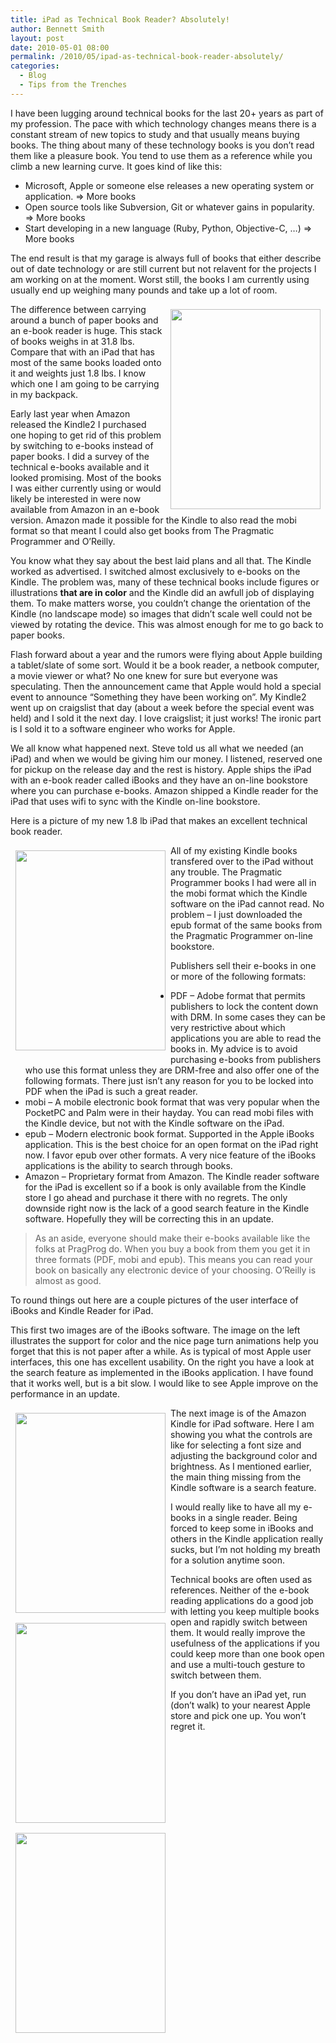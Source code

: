 ```yaml
---
title: iPad as Technical Book Reader? Absolutely!
author: Bennett Smith
layout: post
date: 2010-05-01 08:00
permalink: /2010/05/ipad-as-technical-book-reader-absolutely/
categories:
  - Blog
  - Tips from the Trenches
---
```

I have been lugging around technical books for the last 20+ years as part of my profession. The pace with which technology changes means there is a constant stream of new topics to study and that usually means buying books. The thing about many of these technology books is you don’t read them like a pleasure book. You tend to use them as a reference while you climb a new learning curve. It goes kind of like this:

*   Microsoft, Apple or someone else releases a new operating system or application. => More books
*   Open source tools like Subversion, Git or whatever gains in popularity. => More books
*   Start developing in a new language (Ruby, Python, Objective-C, …) => More books

The end result is that my garage is always full of books that either describe out of date technology or are still current but not relavent for the projects I am working on at the moment. Worst still, the books I am currently using usually end up weighing many pounds and take up a lot of room. 

<div style="float: right; padding: 8px;">
  <img src="http://wp-media.s3.amazonaws.com/wp-content/uploads/2010/05/leaning_tower_of_books.jpg" alt="" title="leaning_tower_of_books" width="240" height="320" align="right" class="alignright size-full wp-image-343" />
</div>

The difference between carrying around a bunch of paper books and an e-book reader is huge. This stack of books weighs in at 31.8 lbs. Compare that with an iPad that has most of the same books loaded onto it and weights just 1.8 lbs. I know which one I am going to be carrying in my backpack.

Early last year when Amazon released the Kindle2 I purchased one hoping to get rid of this problem by switching to e-books instead of paper books. I did a survey of the technical e-books available and it looked promising. Most of the books I was either currently using or would likely be interested in were now available from Amazon in an e-book version. Amazon made it possible for the Kindle to also read the mobi format so that meant I could also get books from The Pragmatic Programmer and O’Reilly. 

You know what they say about the best laid plans and all that. The Kindle worked as advertised. I switched almost exclusively to e-books on the Kindle. The problem was, many of these technical books include figures or illustrations **that are in color** and the Kindle did an awfull job of displaying them. To make matters worse, you couldn’t change the orientation of the Kindle (no landscape mode) so images that didn’t scale well could not be viewed by rotating the device. This was almost enough for me to go back to paper books.

Flash forward about a year and the rumors were flying about Apple building a tablet/slate of some sort. Would it be a book reader, a netbook computer, a movie viewer or what? No one knew for sure but everyone was speculating. Then the announcement came that Apple would hold a special event to announce “Something they have been working on”. My Kindle2 went up on craigslist that day (about a week before the special event was held) and I sold it the next day. I love craigslist; it just works! The ironic part is I sold it to a software engineer who works for Apple.

We all know what happened next. Steve told us all what we needed (an iPad) and when we would be giving him our money. I listened, reserved one for pickup on the release day and the rest is history. Apple ships the iPad with an e-book reader called iBooks and they have an on-line bookstore where you can purchase e-books. Amazon shipped a Kindle reader for the iPad that uses wifi to sync with the Kindle on-line bookstore.

Here is a picture of my new 1.8 lb iPad that makes an excellent technical book reader.

<div style="float: left; padding: 8px;">
  <img src="http://wp-media.s3.amazonaws.com/wp-content/uploads/2010/05/ipad_under_2lbs.jpg" alt="" title="ipad_under_2lbs" width="240" height="320" class="aligncenter size-full wp-image-344" />
</div>

All of my existing Kindle books transfered over to the iPad without any trouble. The Pragmatic Programmer books I had were all in the mobi format which the Kindle software on the iPad cannot read. No problem – I just downloaded the epub format of the same books from the Pragmatic Programmer on-line bookstore. 

Publishers sell their e-books in one or more of the following formats:

*   PDF – Adobe format that permits publishers to lock the content down with DRM. In some cases they can be very restrictive about which applications you are able to read the books in. My advice is to avoid purchasing e-books from publishers who use this format unless they are DRM-free and also offer one of the following formats. There just isn’t any reason for you to be locked into PDF when the iPad is such a great reader.
*   mobi – A mobile electronic book format that was very popular when the PocketPC and Palm were in their hayday. You can read mobi files with the Kindle device, but not with the Kindle software on the iPad.
*   epub – Modern electronic book format. Supported in the Apple iBooks application. This is the best choice for an open format on the iPad right now. I favor epub over other formats. A very nice feature of the iBooks applications is the ability to search through books.
*   Amazon – Proprietary format from Amazon. The Kindle reader software for the iPad is excellent so if a book is only available from the Kindle store I go ahead and purchase it there with no regrets. The only downside right now is the lack of a good search feature in the Kindle software. Hopefully they will be correcting this in an update.

> As an aside, everyone should make their e-books available like the folks at PragProg do. When you buy a book from them you get it in three formats (PDF, mobi and epub). This means you can read your book on basically any electronic device of your choosing. O’Reilly is almost as good. 

To round things out here are a couple pictures of the user interface of iBooks and Kindle Reader for iPad.

This first two images are of the iBooks software. The image on the left illustrates the support for color and the nice page turn animations help you forget that this is not paper after a while. As is typical of most Apple user interfaces, this one has excellent usability. On the right you have a look at the search feature as implemented in the iBooks application. I have found that it works well, but is a bit slow. I would like to see Apple improve on the performance in an update.

<div width="100%">
  <div style="float: left; padding: 8px;">
    <img src="http://wp-media.s3.amazonaws.com/wp-content/uploads/2010/05/ibooks_vert_pageturn.jpg" alt="" title="ibooks_vert_pageturn" width="240" height="320" class="aligncenter size-full wp-image-336" />
  </div>
  
  <div style="float: left; padding: 8px;">
    <img src="http://wp-media.s3.amazonaws.com/wp-content/uploads/2010/05/ibooks_vert_serach.jpg" alt="" title="ibooks_vert_serach" width="240" height="320" class="aligncenter size-full wp-image-335" />
  </div>
</div>

The next image is of the Amazon Kindle for iPad software. Here I am showing you what the controls are like for selecting a font size and adjusting the background color and brightness. As I mentioned earlier, the main thing missing from the Kindle software is a search feature.

<div  style="float: left; padding: 8px;">
  <img src="http://wp-media.s3.amazonaws.com/wp-content/uploads/2010/05/kindle_font.jpg" alt="" title="kindle_font" width="240" height="320" class="aligncenter size-full wp-image-334" />
</div>

I would really like to have all my e-books in a single reader. Being forced to keep some in iBooks and others in the Kindle application really sucks, but I’m not holding my breath for a solution anytime soon. 

Technical books are often used as references. Neither of the e-book reading applications do a good job with letting you keep multiple books open and rapidly switch between them. It would really improve the usefulness of the applications if you could keep more than one book open and use a multi-touch gesture to switch between them.

If you don’t have an iPad yet, run (don’t walk) to your nearest Apple store and pick one up. You won’t regret it.

